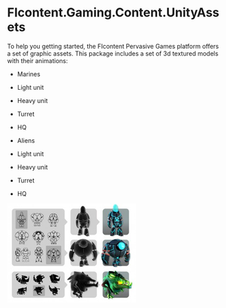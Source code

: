 FIcontent.Gaming.Content.UnityAssets
====================================

To help you getting started, the FIcontent Pervasive Games platform offers a set of graphic assets.
This package includes a set of 3d textured models with their animations:

- Marines
 -  Light unit
 - Heavy unit
 - Turret
 - HQ
 
- Aliens
 - Light unit
 - Heavy unit
 - Turret
 - HQ

![picture alt](https://raw.githubusercontent.com/fi-content2-games-platform/FIcontent.Gaming.Content.UnityAssets/master/assets.jpeg)
